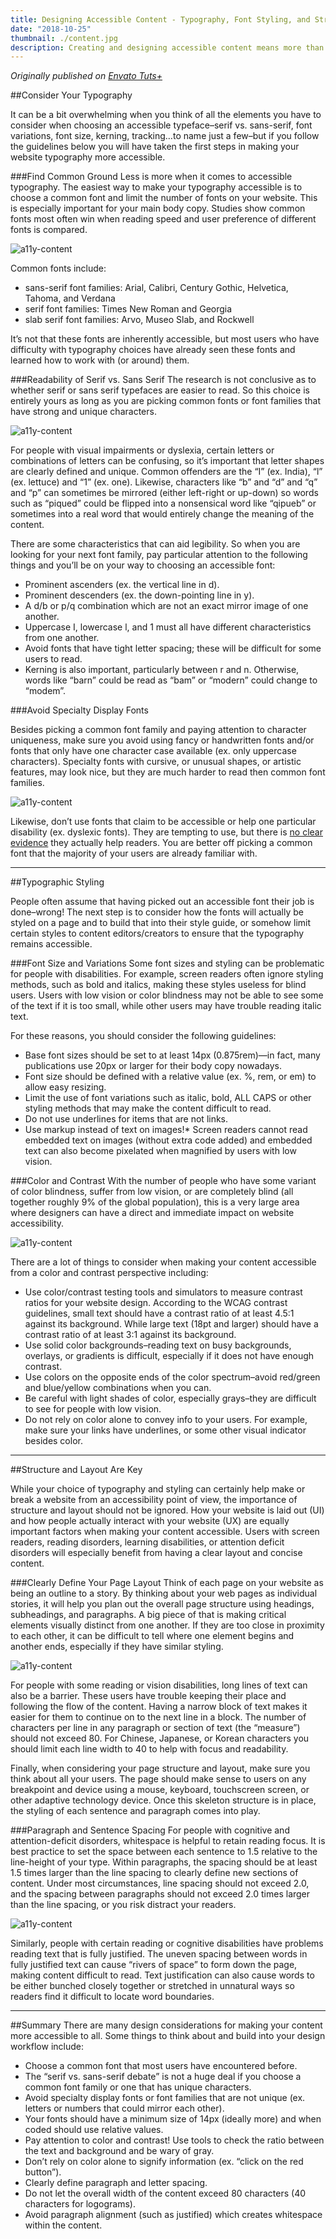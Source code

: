 ```yaml
---
title: Designing Accessible Content - Typography, Font Styling, and Structure
date: "2018-10-25"
thumbnail: ./content.jpg
description: Creating and designing accessible content means more than just choosing accessible typography. Even with “perfect” font families in place on your website, people with low vision, cognitive, language, and learning disabilities may still struggle to process the text. 
---
```


<em class="published">Originally published on <a href="https://webdesign.tutsplus.com/articles/designing-accessible-content-typography-font-styling-and-structure--cms-31934" target="_blank">Envato Tuts+</a></em>

##Consider Your Typography

It can be a bit overwhelming when you think of all the elements you have to consider when choosing an accessible typeface–serif vs. sans-serif, font variations, font size, kerning, tracking…to name just a few–but if you follow the guidelines below you will have taken the first steps in making your website typography more accessible.

###Find Common Ground
Less is more when it comes to accessible typography. The easiest way to make your typography accessible is to choose a common font and limit the number of fonts on your website. This is especially important for your main body copy. Studies show common fonts most often win when reading speed and user preference of different fonts is compared.

<div class="kg-card kg-image-card kg-width-medium">

![a11y-content](./content1.png)

</div>

Common fonts include:

- sans-serif font families: Arial, Calibri, Century Gothic, Helvetica, Tahoma, and Verdana
- serif font families: Times New Roman and Georgia
- slab serif font families: Arvo, Museo Slab, and Rockwell

It’s not that these fonts are inherently accessible, but most users who have difficulty with typography choices have already seen these fonts and learned how to work with (or around) them.

###Readability of Serif vs. Sans Serif
The research is not conclusive as to whether serif or sans serif typefaces are easier to read. So this choice is entirely yours as long as you are picking common fonts or font families that have strong and unique characters.

<div class="kg-card kg-image-card kg-width-medium">

![a11y-content](./content2.png)

</div>

For people with visual impairments or dyslexia, certain letters or combinations of letters can be confusing, so it’s important that letter shapes are clearly defined and unique. Common offenders are the “I” (ex. India), “l” (ex. lettuce) and “1” (ex. one). Likewise, characters like “b” and “d” and “q” and “p” can sometimes be mirrored (either left-right or up-down) so words such as “piqued” could be flipped into a nonsensical word like “qipueb” or sometimes into a real word that would entirely change the meaning of the content.

There are some characteristics that can aid legibility. So when you are looking for your next font family, pay particular attention to the following things and you’ll be on your way to choosing an accessible font:

- Prominent ascenders (ex. the vertical line in d).
- Prominent descenders (ex. the down-pointing line in y).
- A d/b or p/q combination which are not an exact mirror image of one another.
- Uppercase I, lowercase l, and 1 must all have different characteristics from one another.
- Avoid fonts that have tight letter spacing; these will be difficult for some users to read.
- Kerning is also important, particularly between r and n. Otherwise, words like “barn” could be read as “bam” or “modern” could change to “modem”.

###Avoid Specialty Display Fonts

Besides picking a common font family and paying attention to character uniqueness, make sure you avoid using fancy or handwritten fonts and/or fonts that only have one character case available (ex. only uppercase characters). Specialty fonts with cursive, or unusual shapes, or artistic features, may look nice, but they are much harder to read then common font families.

<div class="kg-card kg-image-card kg-width-medium">

![a11y-content](./content3.png)

</div>

Likewise, don’t use fonts that claim to be accessible or help one particular disability (ex. dyslexic fonts). They are tempting to use, but there is <a href="https://www.understood.org/en/learning-attention-issues/child-learning-disabilities/dyslexia/dyslexia-friendly-font">no clear evidence</a> they actually help readers. You are better off picking a common font that the majority of your users are already familiar with.

<hr>

##Typographic Styling

People often assume that having picked out an accessible font their job is done–wrong! The next step is to consider how the fonts will actually be styled on a page and to build that into their style guide, or somehow limit certain styles to content editors/creators to ensure that the typography remains accessible.

###Font Size and Variations
Some font sizes and styling can be problematic for people with disabilities. For example, screen readers often ignore styling methods, such as bold and italics, making these styles useless for blind users. Users with low vision or color blindness may not be able to see some of the text if it is too small, while other users may have trouble reading italic text.

For these reasons, you should consider the following guidelines:

- Base font sizes should be set to at least 14px (0.875rem)—in fact, many publications use 20px or larger for their body copy nowadays.
- Font size should be defined with a relative value (ex. %, rem, or em) to allow easy resizing.
- Limit the use of font variations such as italic, bold, ALL CAPS or other styling methods that may make the content difficult to read.
- Do not use underlines for items that are not links.
- Use markup instead of text on images!* Screen readers cannot read embedded text on images (without extra code added) and embedded text can also become pixelated when magnified by users with low vision.

###Color and Contrast
With the number of people who have some variant of color blindness, suffer from low vision, or are completely blind (all together roughly 9% of the global population), this is a very large area where designers can have a direct and immediate impact on website accessibility.

<div class="kg-card kg-image-card kg-width-medium">

![a11y-content](./content4.png)

</div>

There are a lot of things to consider when making your content accessible from a color and contrast perspective including:

- Use color/contrast testing tools and simulators to measure contrast ratios for your website design. According to the WCAG contrast guidelines, small text should have a contrast ratio of at least 4.5:1 against its background. While large text (18pt and larger) should have a contrast ratio of at least 3:1 against its background.
- Use solid color backgrounds–reading text on busy backgrounds, overlays, or gradients is difficult, especially if it does not have enough contrast.
- Use colors on the opposite ends of the color spectrum–avoid red/green and blue/yellow combinations when you can.
- Be careful with light shades of color, especially grays–they are difficult to see for people with low vision.
- Do not rely on color alone to convey info to your users. For example, make sure your links have underlines, or some other visual indicator besides color.

<hr>

##Structure and Layout Are Key

While your choice of typography and styling can certainly help make or break a website from an accessibility point of view, the importance of structure and layout should not be ignored. How your website is laid out (UI) and how people actually interact with your website (UX) are equally important factors when making your content accessible. Users with screen readers, reading disorders, learning disabilities, or attention deficit disorders will especially benefit from having a clear layout and concise content.

###Clearly Define Your Page Layout
Think of each page on your website as being an outline to a story. By thinking about your web pages as individual stories, it will help you plan out the overall page structure using headings, subheadings, and paragraphs. A big piece of that is making critical elements visually distinct from one another. If they are too close in proximity to each other, it can be difficult to tell where one element begins and another ends, especially if they have similar styling.

<div class="kg-card kg-image-card kg-width-medium">

![a11y-content](./content5.png)

</div>

For people with some reading or vision disabilities, long lines of text can also be a barrier. These users have trouble keeping their place and following the flow of the content. Having a narrow block of text makes it easier for them to continue on to the next line in a block. The number of characters per line in any paragraph or section of text (the “measure”) should not exceed 80. For Chinese, Japanese, or Korean characters you should limit each line width to 40 to help with focus and readability.

Finally, when considering your page structure and layout, make sure you think about all your users. The page should make sense to users on any breakpoint and device using a mouse, keyboard, touchscreen screen, or other adaptive technology device. Once this skeleton structure is in place, the styling of each sentence and paragraph comes into play.

###Paragraph and Sentence Spacing
For people with cognitive and attention-deficit disorders, whitespace is helpful to retain reading focus. It is best practice to set the space between each sentence to 1.5 relative to the line-height of your type. Within paragraphs, the spacing should be at least 1.5 times larger than the line spacing to clearly define new sections of content. Under most circumstances, line spacing should not exceed 2.0, and the spacing between paragraphs should not exceed 2.0 times larger than the line spacing, or you risk distract your readers.

<div class="kg-card kg-image-card kg-width-medium">

![a11y-content](./content6.png)

</div>

Similarly, people with certain reading or cognitive disabilities have problems reading text that is fully justified. The uneven spacing between words in fully justified text can cause “rivers of space” to form down the page, making content difficult to read. Text justification can also cause words to be either bunched closely together or stretched in unnatural ways so readers find it difficult to locate word boundaries.

<hr>

##Summary
There are many design considerations for making your content more accessible to all. Some things to think about and build into your design workflow include:

- Choose a common font that most users have encountered before.
- The “serif vs. sans-serif debate” is not a huge deal if you choose a common font family or one that has unique characters.
- Avoid specialty display fonts or font families that are not unique (ex. letters or numbers that could mirror each other).
- Your fonts should have a minimum size of 14px (ideally more) and when coded should use relative values.
- Pay attention to color and contrast! Use tools to check the ratio between the text and background and be wary of gray.
- Don’t rely on color alone to signify information (ex. “click on the red button”).
- Clearly define paragraph and letter spacing.
- Do not let the overall width of the content exceed 80 characters (40 characters for logograms).
- Avoid paragraph alignment (such as justified) which creates whitespace within the content.